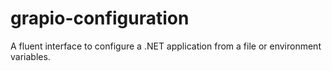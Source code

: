 # grapio-configuration
A fluent interface to configure a .NET application from a file or environment variables.
